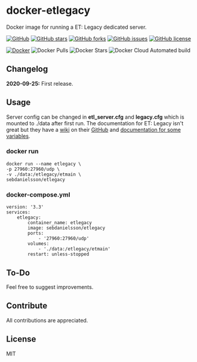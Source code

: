 # docker-etlegacy
Docker image for running a ET: Legacy dedicated server.

[![GitHub](https://img.shields.io/badge/GitHub-etlegacy-blue?style=flat&logo=github)](https://github.com/SebDanielsson/docker-etlegacy)
[![GitHub stars](https://img.shields.io/github/stars/SebDanielsson/docker-etlegacy?style=flat&logo=github)](https://github.com/SebDanielsson/docker-etlegacy/stargazers)
[![GitHub forks](https://img.shields.io/github/forks/SebDanielsson/docker-etlegacy?style=flat&logo=github)](https://github.com/SebDanielsson/docker-etlegacy/network)
[![GitHub issues](https://img.shields.io/github/issues/SebDanielsson/docker-etlegacy?style=flat&logo=github)](https://github.com/SebDanielsson/docker-etlegacy/issues)
[![GitHub license](https://img.shields.io/github/license/SebDanielsson/docker-etlegacy?style=flat&logo=github)](https://github.com/SebDanielsson/docker-etlegacy/blob/master/LICENSE)


[![Docker](https://img.shields.io/badge/Docker-etlegacy-blue?style=flat&logo=docker)](https://hub.docker.com/r/sebdanielsson/etlegacy)
![Docker Pulls](https://img.shields.io/docker/pulls/sebdanielsson/etlegacy?logo=docker)
![Docker Stars](https://img.shields.io/docker/stars/sebdanielsson/etlegacy?&style=flat&label=stars&logo=docker)
![Docker Cloud Automated build](https://img.shields.io/docker/cloud/automated/sebdanielsson/etlegacy?logo=docker)

## Changelog
**2020-09-25:** First release.

## Usage
Server config can be changed in **etl_server.cfg** and **legacy.cfg** which is mounted to ./data after first run.
The documentation for ET: Legacy isn't great but they have a [wiki](https://github.com/etlegacy/etlegacy/wiki) on their [GitHub](https://github.com/etlegacy/etlegacy) and [documentation for some variables](https://github.com/etlegacy/etlegacy/wiki/Set-up-Features#server).

### docker run
```
docker run --name etlegacy \
-p 27960:27960/udp \
-v ./data:/etlegacy/etmain \
sebdanielsson/etlegacy
```

### docker-compose.yml
```
version: '3.3'
services:
    etlegacy:
        container_name: etlegacy
        image: sebdanielsson/etlegacy
        ports:
            - '27960:27960/udp'
        volumes:
            - './data:/etlegacy/etmain'
        restart: unless-stopped
```

## To-Do
Feel free to suggest improvements.

## Contribute
All contributions are appreciated.

## License
MIT
